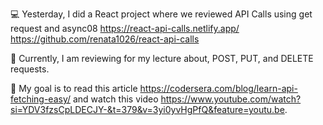 💻 Yesterday, I did a React project where we reviewed API Calls using get request and async08 https://react-api-calls.netlify.app/ https://github.com/renata1026/react-api-calls

📖 Currently, I am reviewing for my lecture about, POST, PUT, and DELETE requests.

🎯 My goal is to read this article https://codersera.com/blog/learn-api-fetching-easy/ and watch this video https://www.youtube.com/watch?si=YDV3fzsCpLDECJY-&t=379&v=3yi0yvHgPfQ&feature=youtu.be.
